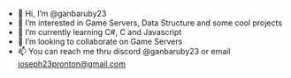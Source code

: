 - 👋 Hi, I’m @ganbaruby23
- 👀 I’m interested in Game Servers, Data Structure and some cool projects
- 🌱 I’m currently learning C#, C and Javascript
- 💞️ I’m looking to collaborate on Game Servers
- 📫 You can reach me thru discord @ganbaruby23 or email joseph23pronton@gmail.com

<!---
joseph23pronton/joseph23pronton is a ✨ special ✨ repository because its `README.md` (this file) appears on your GitHub profile.
You can click the Preview link to take a look at your changes.
--->
